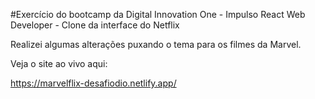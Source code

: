 #Exercício do bootcamp da Digital Innovation One - Impulso React Web Developer - Clone da interface do Netflix

Realizei algumas alterações puxando o tema para os filmes da Marvel.

Veja o site ao vivo aqui:

https://marvelflix-desafiodio.netlify.app/